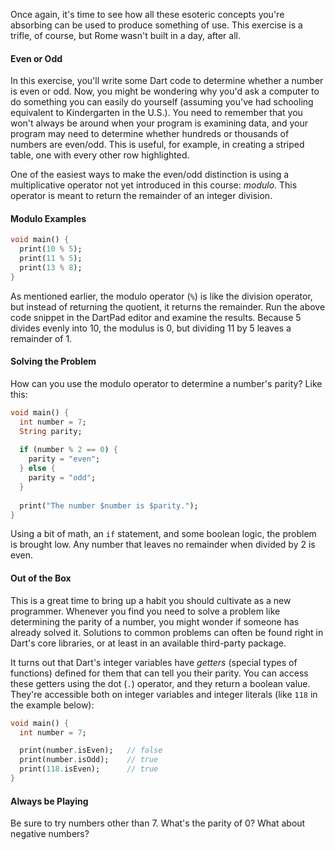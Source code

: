 Once again, it's time to see how all these esoteric concepts you're absorbing can be used to produce something of use. This exercise is a trifle, of course, but Rome wasn't built in a day, after all.

#### Even or Odd
In this exercise, you'll write some Dart code to determine whether a number is even or odd. Now, you might be wondering why you'd ask a computer to do something you can easily do yourself (assuming you've had schooling equivalent to Kindergarten in the U.S.). You need to remember that you won't always be around when your program is examining data, and your program may need to determine whether hundreds or thousands of numbers are even/odd. This is useful, for example, in creating a striped table, one with every other row highlighted.

One of the easiest ways to make the even/odd distinction is using a multiplicative operator not yet introduced in this course: _modulo_. This operator is meant to return the remainder of an integer division.

#### Modulo Examples

```dart
void main() {
  print(10 % 5);
  print(11 % 5);
  print(13 % 8);
}
```

As mentioned earlier, the modulo operator (`%`) is like the division operator, but instead of returning the quotient, it returns the remainder. Run the above code snippet in the DartPad editor and examine the results. Because 5 divides evenly into 10, the modulus is 0, but dividing 11 by 5 leaves a remainder of 1.

#### Solving the Problem
How can you use the modulo operator to determine a number's parity? Like this:

```dart
void main() {
  int number = 7;
  String parity;
  
  if (number % 2 == 0) {
    parity = "even";
  } else {
    parity = "odd";
  }
  
  print("The number $number is $parity.");
}
```

Using a bit of math, an `if` statement, and some boolean logic, the problem is brought low. Any number that leaves no remainder when divided by 2 is even.

#### Out of the Box

This is a great time to bring up a habit you should cultivate as a new programmer. Whenever you find you need to solve a problem like determining the parity of a number, you might wonder if someone has already solved it. Solutions to common problems can often be found right in Dart's core libraries, or at least in an available third-party package. 

It turns out that Dart's integer variables have *getters* (special types of functions) defined for them that can tell you their parity. You can access these getters using the dot (`.`) operator, and they return a boolean value. They're accessible both on integer variables and integer literals (like `118` in the example below):

```dart
void main() {
  int number = 7;

  print(number.isEven);   // false
  print(number.isOdd);    // true
  print(118.isEven);      // true
}
```



#### Always be Playing
Be sure to try numbers other than 7. What's the parity of 0? What about negative numbers?